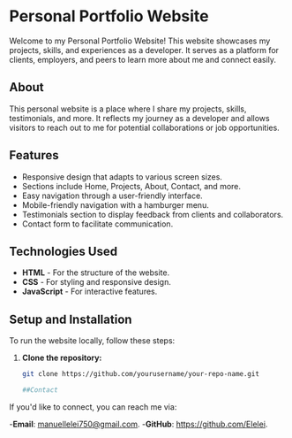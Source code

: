 # Personal Portfolio Website

Welcome to my Personal Portfolio Website! This website showcases my projects, skills, and experiences as a developer. It serves as a platform for clients, employers, and peers to learn more about me and connect easily.

## About

This personal website is a place where I share my projects, skills, testimonials, and more. It reflects my journey as a developer and allows visitors to reach out to me for potential collaborations or job opportunities.

## Features

- Responsive design that adapts to various screen sizes.
- Sections include Home, Projects, About, Contact, and more.
- Easy navigation through a user-friendly interface.
- Mobile-friendly navigation with a hamburger menu.
- Testimonials section to display feedback from clients and collaborators.
- Contact form to facilitate communication.

## Technologies Used

- **HTML** - For the structure of the website.
- **CSS** - For styling and responsive design.
- **JavaScript** - For interactive features.

## Setup and Installation

To run the website locally, follow these steps:

1. **Clone the repository:**
   ```bash
   git clone https://github.com/yourusername/your-repo-name.git

   ##Contact
If you'd like to connect, you can reach me via:

-**Email**: manuellelei750@gmail.com.
-**GitHub**: https://github.com/Elelei.
